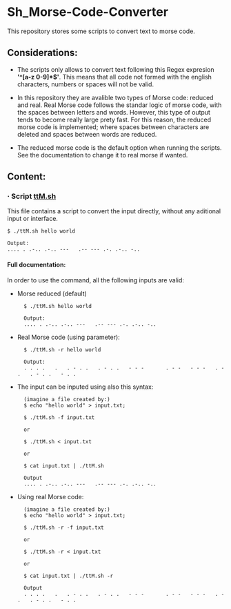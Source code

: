 # Sh_Morse-Code-Converter
This repository stores some scripts to convert text to morse code.

## Considerations:
- The scripts only allows to convert text following this Regex expresion **'^[a-z 0-9]*$'**. This means that all code not formed with the english characters, numbers or spaces will not be valid.

- In this repository they are avalible two types of Morse code: reduced and real.
Real Morse code follows the standar logic of morse code, with the spaces between letters and words. However, this type of output tends to become really large prety fast. For this reason, the reduced morse code is implemented; where spaces between characters are deleted and spaces between words are reduced.

- The reduced morse code is the default option when running the scripts. See the documentation to change it to real morse if wanted.

## Content:

### · Script [ttM.sh](./ttM.sh)
This file contains a script to convert the input directly, without any aditional input or interface.

    $ ./ttM.sh hello world

    Output:
    .... . .-.. .-.. ---   .-- --- .-. .-.. -..

#### Full documentation:
In order to use the command, all the following inputs are valid:
- Morse reduced (default)

        $ ./ttM.sh hello world
        
        Output:
        .... . .-.. .-.. ---   .-- --- .-. .-.. -..

- Real Morse code (using parameter):

        $ ./ttM.sh -r hello world
        
        Output:
        . . . .   .   . - . .   . - . .   - - -       . - -   - - -   . - .   . - . .   - . .

- The input can be inputed using also this syntax:

        (imagine a file created by:) 
        $ echo "hello world" > input.txt;

        $ ./ttM.sh -f input.txt

        or

        $ ./ttM.sh < input.txt
        
        or 

        $ cat input.txt | ./ttM.sh

        Output
        .... . .-.. .-.. ---   .-- --- .-. .-.. -..

- Using real Morse code:

        (imagine a file created by:) 
        $ echo "hello world" > input.txt;

        $ ./ttM.sh -r -f input.txt

        or

        $ ./ttM.sh -r < input.txt
        
        or 

        $ cat input.txt | ./ttM.sh -r

        Output
        . . . .   .   . - . .   . - . .   - - -       . - -   - - -   . - .   . - . .   - . .
